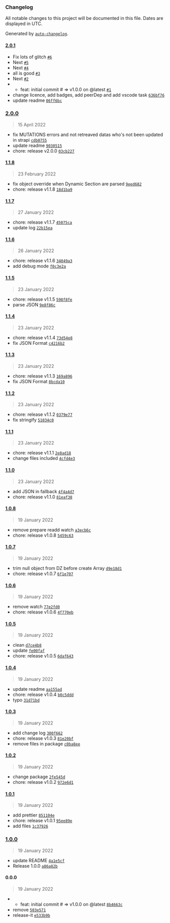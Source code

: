 ### Changelog

All notable changes to this project will be documented in this file. Dates are displayed in UTC.

Generated by [`auto-changelog`](https://github.com/CookPete/auto-changelog).

#### [2.0.1](https://github.com/NovaGaia/gatsby-plugin-strapi-source-extender/compare/2.0.0...2.0.1)

- Fix lots of glitch [`#6`](https://github.com/NovaGaia/gatsby-plugin-strapi-source-extender/pull/6)
- Next [`#5`](https://github.com/NovaGaia/gatsby-plugin-strapi-source-extender/pull/5)
- Next [`#4`](https://github.com/NovaGaia/gatsby-plugin-strapi-source-extender/pull/4)
- all is good [`#3`](https://github.com/NovaGaia/gatsby-plugin-strapi-source-extender/pull/3)
- Next [`#2`](https://github.com/NovaGaia/gatsby-plugin-strapi-source-extender/pull/2)
- * feat: initial commit # =&gt; v1.0.0 on @latest [`#1`](https://github.com/NovaGaia/gatsby-plugin-strapi-source-extender/pull/1)
- change licence, add badges, add peerDep and add vscode task [`636bf76`](https://github.com/NovaGaia/gatsby-plugin-strapi-source-extender/commit/636bf762ccda27baab3275ae7ae063d234701203)
- update readme [`06ff6bc`](https://github.com/NovaGaia/gatsby-plugin-strapi-source-extender/commit/06ff6bc3264219e85b484d1363d79f9335819fdc)

### [2.0.0](https://github.com/NovaGaia/gatsby-plugin-strapi-source-extender/compare/1.1.8...2.0.0)

> 15 April 2022

- fix MUTATIONS errors and not retreaved datas who's not been updated in strapi [`cdb0755`](https://github.com/NovaGaia/gatsby-plugin-strapi-source-extender/commit/cdb0755104a7ba665aee3d55ae9e12d584aa6b9b)
- update readme [`9030515`](https://github.com/NovaGaia/gatsby-plugin-strapi-source-extender/commit/90305159b7c8b38c4ffbc69e6c3e07a29a1650f3)
- chore: release v2.0.0 [`03cb227`](https://github.com/NovaGaia/gatsby-plugin-strapi-source-extender/commit/03cb22718cc52f49dbf41dc7b0afb70ae20a6f38)

#### [1.1.8](https://github.com/NovaGaia/gatsby-plugin-strapi-source-extender/compare/1.1.7...1.1.8)

> 23 February 2022

- fix object override when Dynamic Section are parsed [`9eed682`](https://github.com/NovaGaia/gatsby-plugin-strapi-source-extender/commit/9eed6821b965103e05a507f12a6a045921c50a63)
- chore: release v1.1.8 [`18d1ba9`](https://github.com/NovaGaia/gatsby-plugin-strapi-source-extender/commit/18d1ba9d84bdcbdbc62e7c300b6daee29002e17b)

#### [1.1.7](https://github.com/NovaGaia/gatsby-plugin-strapi-source-extender/compare/1.1.6...1.1.7)

> 27 January 2022

- chore: release v1.1.7 [`45075ca`](https://github.com/NovaGaia/gatsby-plugin-strapi-source-extender/commit/45075ca76583f6285f02f0fb9e66ab4e83181ebe)
- update log [`22b15ea`](https://github.com/NovaGaia/gatsby-plugin-strapi-source-extender/commit/22b15ea5efe8882cf4f7bacb9dc4592584e7d638)

#### [1.1.6](https://github.com/NovaGaia/gatsby-plugin-strapi-source-extender/compare/1.1.5...1.1.6)

> 26 January 2022

- chore: release v1.1.6 [`34049a3`](https://github.com/NovaGaia/gatsby-plugin-strapi-source-extender/commit/34049a32b709771d2e68d630a1078aa75836dce5)
- add debug mode [`f0c3e2a`](https://github.com/NovaGaia/gatsby-plugin-strapi-source-extender/commit/f0c3e2a43f07bcb2ec56182b51443f09d16e5522)

#### [1.1.5](https://github.com/NovaGaia/gatsby-plugin-strapi-source-extender/compare/1.1.4...1.1.5)

> 23 January 2022

- chore: release v1.1.5 [`598f8fe`](https://github.com/NovaGaia/gatsby-plugin-strapi-source-extender/commit/598f8fee875e976c5378d2958217bf8919ffff80)
- parse JSON [`9e8f86c`](https://github.com/NovaGaia/gatsby-plugin-strapi-source-extender/commit/9e8f86cdf22703d66206451adb0cac44ca889595)

#### [1.1.4](https://github.com/NovaGaia/gatsby-plugin-strapi-source-extender/compare/1.1.3...1.1.4)

> 23 January 2022

- chore: release v1.1.4 [`73d54e8`](https://github.com/NovaGaia/gatsby-plugin-strapi-source-extender/commit/73d54e88ffae7d562e31b47eb954c7b9a18cec3e)
- fix JSON Format [`c4216b2`](https://github.com/NovaGaia/gatsby-plugin-strapi-source-extender/commit/c4216b26b8125b78b1c4b58995429b04b498007e)

#### [1.1.3](https://github.com/NovaGaia/gatsby-plugin-strapi-source-extender/compare/1.1.2...1.1.3)

> 23 January 2022

- chore: release v1.1.3 [`169a896`](https://github.com/NovaGaia/gatsby-plugin-strapi-source-extender/commit/169a8962b933e746527d9e0881a0fa007049611a)
- fix JSON Format [`8bcda10`](https://github.com/NovaGaia/gatsby-plugin-strapi-source-extender/commit/8bcda1090d7ed23ea40faeb205c33c7055263ada)

#### [1.1.2](https://github.com/NovaGaia/gatsby-plugin-strapi-source-extender/compare/1.1.1...1.1.2)

> 23 January 2022

- chore: release v1.1.2 [`0379e77`](https://github.com/NovaGaia/gatsby-plugin-strapi-source-extender/commit/0379e77db13c18c47c613c909d4f39a2cddccde1)
- fix stringify [`51034c0`](https://github.com/NovaGaia/gatsby-plugin-strapi-source-extender/commit/51034c07abdf81aa57435b64ae577c53bd2d6157)

#### [1.1.1](https://github.com/NovaGaia/gatsby-plugin-strapi-source-extender/compare/1.1.0...1.1.1)

> 23 January 2022

- chore: release v1.1.1 [`2e8ad18`](https://github.com/NovaGaia/gatsby-plugin-strapi-source-extender/commit/2e8ad187ba906184f4feb68170672c537643159a)
- change files included [`4cfd4e3`](https://github.com/NovaGaia/gatsby-plugin-strapi-source-extender/commit/4cfd4e38dddda8935a8e0a7a75fb7f20c438e656)

#### [1.1.0](https://github.com/NovaGaia/gatsby-plugin-strapi-source-extender/compare/1.0.8...1.1.0)

> 23 January 2022

- add JSON in fallback [`4f4a4d7`](https://github.com/NovaGaia/gatsby-plugin-strapi-source-extender/commit/4f4a4d764499916f654b6df9ed1fd2676fe005aa)
- chore: release v1.1.0 [`81eaf38`](https://github.com/NovaGaia/gatsby-plugin-strapi-source-extender/commit/81eaf38cda983c9f29159929f1898aef7b0ee9f9)

#### [1.0.8](https://github.com/NovaGaia/gatsby-plugin-strapi-source-extender/compare/1.0.7...1.0.8)

> 19 January 2022

- remove prepare readd watch [`a3ecb6c`](https://github.com/NovaGaia/gatsby-plugin-strapi-source-extender/commit/a3ecb6c1286d300375f127b61103c53f703d1039)
- chore: release v1.0.8 [`5459c63`](https://github.com/NovaGaia/gatsby-plugin-strapi-source-extender/commit/5459c630968ff9c1d98af02cd9bc4ab044564654)

#### [1.0.7](https://github.com/NovaGaia/gatsby-plugin-strapi-source-extender/compare/1.0.6...1.0.7)

> 19 January 2022

- trim null object from DZ before create Array [`d9e18d1`](https://github.com/NovaGaia/gatsby-plugin-strapi-source-extender/commit/d9e18d1a366ba3bf51b3ee963f3473dcc044d8e9)
- chore: release v1.0.7 [`6f1e707`](https://github.com/NovaGaia/gatsby-plugin-strapi-source-extender/commit/6f1e7074aae91e135cd67124571fad86088a700b)

#### [1.0.6](https://github.com/NovaGaia/gatsby-plugin-strapi-source-extender/compare/1.0.5...1.0.6)

> 19 January 2022

- remove watch [`77e2fd0`](https://github.com/NovaGaia/gatsby-plugin-strapi-source-extender/commit/77e2fd01968dd8b49e9b2aad5cf686baa2893662)
- chore: release v1.0.6 [`4f770eb`](https://github.com/NovaGaia/gatsby-plugin-strapi-source-extender/commit/4f770eb55731a27d1e2de506ee4b5faeedb2d7e5)

#### [1.0.5](https://github.com/NovaGaia/gatsby-plugin-strapi-source-extender/compare/1.0.4...1.0.5)

> 19 January 2022

- clean [`d7ce4b8`](https://github.com/NovaGaia/gatsby-plugin-strapi-source-extender/commit/d7ce4b87c83348f5470973026c20f65b2d5e204c)
- update [`fe00faf`](https://github.com/NovaGaia/gatsby-plugin-strapi-source-extender/commit/fe00fafbf1929b85179eee3e2a3ebfe4ec41a8ae)
- chore: release v1.0.5 [`6daf643`](https://github.com/NovaGaia/gatsby-plugin-strapi-source-extender/commit/6daf64357cda09262cafa526d2f2ee56453742be)

#### [1.0.4](https://github.com/NovaGaia/gatsby-plugin-strapi-source-extender/compare/1.0.3...1.0.4)

> 19 January 2022

- update readme [`aa155ad`](https://github.com/NovaGaia/gatsby-plugin-strapi-source-extender/commit/aa155ad338021412ebaf95fd24e7397f297cf534)
- chore: release v1.0.4 [`b0c5ddd`](https://github.com/NovaGaia/gatsby-plugin-strapi-source-extender/commit/b0c5ddd505a8b494ec2bed70da88e9f8b41f1fbc)
- typo [`31d71bd`](https://github.com/NovaGaia/gatsby-plugin-strapi-source-extender/commit/31d71bd3e073fec88e5fce73905cf8b50b9fc4af)

#### [1.0.3](https://github.com/NovaGaia/gatsby-plugin-strapi-source-extender/compare/1.0.2...1.0.3)

> 19 January 2022

- add change log [`300f662`](https://github.com/NovaGaia/gatsby-plugin-strapi-source-extender/commit/300f662c6b2651ac074fe459e1296e293c4d08d8)
- chore: release v1.0.3 [`81e20bf`](https://github.com/NovaGaia/gatsby-plugin-strapi-source-extender/commit/81e20bf0a3e22c7df1e6995dd78019fea8a58e62)
- remove files in package [`c0ba8ee`](https://github.com/NovaGaia/gatsby-plugin-strapi-source-extender/commit/c0ba8ee0f1d1baed8d059704be81f3dd9858c686)

#### [1.0.2](https://github.com/NovaGaia/gatsby-plugin-strapi-source-extender/compare/1.0.1...1.0.2)

> 19 January 2022

- change package [`2fe545d`](https://github.com/NovaGaia/gatsby-plugin-strapi-source-extender/commit/2fe545db1ebd6fb869091f2a75979c72ed9e1e77)
- chore: release v1.0.2 [`972e6d1`](https://github.com/NovaGaia/gatsby-plugin-strapi-source-extender/commit/972e6d1b8d8b8fdf341abeaa997d2f4c970dd3fa)

#### [1.0.1](https://github.com/NovaGaia/gatsby-plugin-strapi-source-extender/compare/1.0.0...1.0.1)

> 19 January 2022

- add prettier [`851104e`](https://github.com/NovaGaia/gatsby-plugin-strapi-source-extender/commit/851104e880ee8405e9743d587e08d1403da34408)
- chore: release v1.0.1 [`95ee89e`](https://github.com/NovaGaia/gatsby-plugin-strapi-source-extender/commit/95ee89e51afeae7c4bf8bb9862a5d56ff0f42400)
- add files [`1c37926`](https://github.com/NovaGaia/gatsby-plugin-strapi-source-extender/commit/1c37926c1b879f20f1a9faef7559839998f48ef3)

### [1.0.0](https://github.com/NovaGaia/gatsby-plugin-strapi-source-extender/compare/0.0.0...1.0.0)

> 19 January 2022

- update README [`4a1e5cf`](https://github.com/NovaGaia/gatsby-plugin-strapi-source-extender/commit/4a1e5cf3acdb1e72ffb8023587ec1a4facad364f)
- Release 1.0.0 [`a86a82b`](https://github.com/NovaGaia/gatsby-plugin-strapi-source-extender/commit/a86a82b91b114f2ee025034cfac2b6603ddaf0d8)

#### 0.0.0

> 19 January 2022

- * feat: initial commit # =&gt; v1.0.0 on @latest [`8b4663c`](https://github.com/NovaGaia/gatsby-plugin-strapi-source-extender/commit/8b4663c5db12423a70e0ac31a74c25129709148e)
- remove [`503e571`](https://github.com/NovaGaia/gatsby-plugin-strapi-source-extender/commit/503e571dfc19f4a8f557652e1863a79f3c3921ac)
- release-it [`e533b9b`](https://github.com/NovaGaia/gatsby-plugin-strapi-source-extender/commit/e533b9b7c558da84f13028ed239b6ee6ad6f532e)
